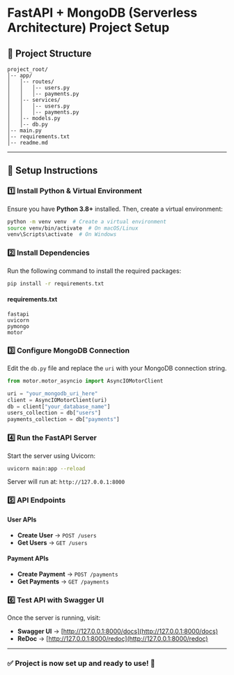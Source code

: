 # FastAPI + MongoDB (Serverless Architecture) Project Setup

## 📂 Project Structure
```
project_root/
│-- app/
│   │-- routes/
│   │   │-- users.py
│   │   │-- payments.py
│   │-- services/
│   │   │-- users.py
│   │   │-- payments.py
│   │-- models.py
│   │-- db.py
│-- main.py
│-- requirements.txt
│-- readme.md
```

---

## 🚀 Setup Instructions

### **1️⃣ Install Python & Virtual Environment**
Ensure you have **Python 3.8+** installed. Then, create a virtual environment:
```sh
python -m venv venv  # Create a virtual environment
source venv/bin/activate  # On macOS/Linux
venv\Scripts\activate  # On Windows
```

### **2️⃣ Install Dependencies**
Run the following command to install the required packages:
```sh
pip install -r requirements.txt
```

#### **requirements.txt**
```
fastapi
uvicorn
pymongo
motor
``` 

### **3️⃣ Configure MongoDB Connection**
Edit the `db.py` file and replace the `uri` with your MongoDB connection string.
```python
from motor.motor_asyncio import AsyncIOMotorClient

uri = "your_mongodb_uri_here"
client = AsyncIOMotorClient(uri)
db = client["your_database_name"]
users_collection = db["users"]
payments_collection = db["payments"]
```

### **4️⃣ Run the FastAPI Server**
Start the server using Uvicorn:
```sh
uvicorn main:app --reload
```

Server will run at: `http://127.0.0.1:8000`

### **5️⃣ API Endpoints**
#### **User APIs**
- **Create User** → `POST /users`
- **Get Users** → `GET /users`

#### **Payment APIs**
- **Create Payment** → `POST /payments`
- **Get Payments** → `GET /payments`

### **6️⃣ Test API with Swagger UI**
Once the server is running, visit:
- **Swagger UI** → [http://127.0.0.1:8000/docs](http://127.0.0.1:8000/docs)
- **ReDoc** → [http://127.0.0.1:8000/redoc](http://127.0.0.1:8000/redoc)

---

### ✅ **Project is now set up and ready to use!** 🚀